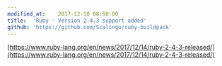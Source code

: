```yaml
---
modified_at:	2017-12-18 08:50:00
title:	'Ruby - Version 2.4.3 support added'
github: 'https://github.com/Scalingo/ruby-buildpack'
---
```


[https://www.ruby-lang.org/en/news/2017/12/14/ruby-2-4-3-released/](https://www.ruby-lang.org/en/news/2017/12/14/ruby-2-4-3-released/)
